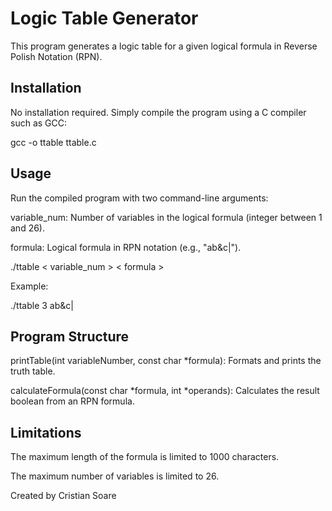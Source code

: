 # Logic Table Generator

This program generates a logic table for a given logical formula in Reverse Polish Notation (RPN).

## Installation

No installation required. Simply compile the program using a C compiler such as GCC:

gcc -o ttable ttable.c

## Usage
Run the compiled program with two command-line arguments:

variable_num: Number of variables in the logical formula (integer between 1 and 26).

formula: Logical formula in RPN notation (e.g., "ab&c|").

./ttable < variable_num > < formula >

Example:

./ttable 3 ab&c|

## Program Structure
printTable(int variableNumber, const char *formula): Formats and prints the truth table.

calculateFormula(const char *formula, int *operands): Calculates the result boolean from an RPN formula.

## Limitations
The maximum length of the formula is limited to 1000 characters.

The maximum number of variables is limited to 26.

Created by Cristian Soare
